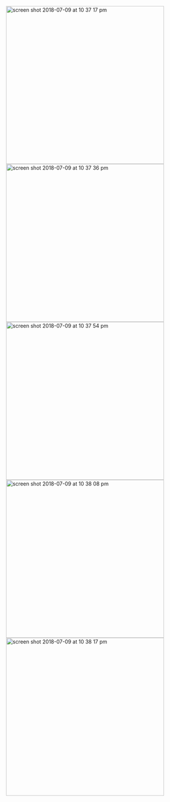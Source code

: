 


<img width="432" height=”600” alt="screen shot 2018-07-09 at 10 37 17 pm" src="https://user-images.githubusercontent.com/41017424/42487929-d1279f4a-83c8-11e8-93e3-2a2c0567a39e.png">
<img width="432" height=”600” alt="screen shot 2018-07-09 at 10 37 36 pm" src="https://user-images.githubusercontent.com/41017424/42487931-d2a86fb6-83c8-11e8-9178-1de9dacf19e4.png">
<img width="432" height=”600” alt="screen shot 2018-07-09 at 10 37 54 pm" src="https://user-images.githubusercontent.com/41017424/42487933-d4e11b3e-83c8-11e8-8898-be0b85b5a92a.png">
<img width="432" height=”600” alt="screen shot 2018-07-09 at 10 38 08 pm" src="https://user-images.githubusercontent.com/41017424/42487937-d6882d60-83c8-11e8-87db-4133d5a4aa12.png">
<img width="432" height=”600” alt="screen shot 2018-07-09 at 10 38 17 pm" src="https://user-images.githubusercontent.com/41017424/42487939-d81cfc46-83c8-11e8-9ccd-76b36b213f7a.png">





